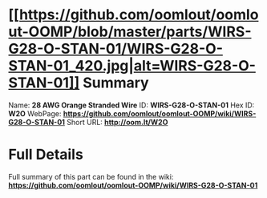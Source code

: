 
[[https://github.com/oomlout/oomlout-OOMP/blob/master/parts/WIRS-G28-O-STAN-01/WIRS-G28-O-STAN-01_420.jpg|alt=WIRS-G28-O-STAN-01]] 
Summary
=================

Name: __28 AWG Orange Stranded Wire__
ID: __WIRS-G28-O-STAN-01__
Hex ID: __W2O__
WebPage: __https://github.com/oomlout/oomlout-OOMP/wiki/WIRS-G28-O-STAN-01__
Short URL: __http://oom.lt/W2O__

Full Details
==========================
Full summary of this part can be found in the wiki:   
__https://github.com/oomlout/oomlout-OOMP/wiki/WIRS-G28-O-STAN-01__   

